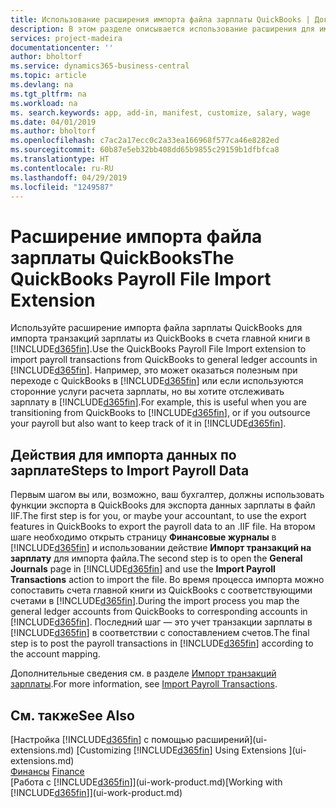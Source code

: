 ```yaml
---
title: Использование расширения импорта файла зарплаты QuickBooks | Документы Майкрософт
description: В этом разделе описывается использование расширения для импорта транзакция по зарплате из Quickbooks.
services: project-madeira
documentationcenter: ''
author: bholtorf
ms.service: dynamics365-business-central
ms.topic: article
ms.devlang: na
ms.tgt_pltfrm: na
ms.workload: na
ms. search.keywords: app, add-in, manifest, customize, salary, wage
ms.date: 04/01/2019
ms.author: bholtorf
ms.openlocfilehash: c7ac2a17ecc0c2a33ea166968f577ca46e8282ed
ms.sourcegitcommit: 60b87e5eb32bb408dd65b9855c29159b1dfbfca8
ms.translationtype: HT
ms.contentlocale: ru-RU
ms.lasthandoff: 04/29/2019
ms.locfileid: "1249587"
---
```

# <a name="the-quickbooks-payroll-file-import-extension"></a><span data-ttu-id="72df6-103">Расширение импорта файла зарплаты QuickBooks</span><span class="sxs-lookup"><span data-stu-id="72df6-103">The QuickBooks Payroll File Import Extension</span></span>
<span data-ttu-id="72df6-104">Используйте расширение импорта файла зарплаты QuickBooks для импорта транзакций зарплаты из QuickBooks в счета главной книги в [!INCLUDE[d365fin](includes/d365fin_md.md)].</span><span class="sxs-lookup"><span data-stu-id="72df6-104">Use the QuickBooks Payroll File Import extension to import payroll transactions from QuickBooks to general ledger accounts in [!INCLUDE[d365fin](includes/d365fin_md.md)].</span></span> <span data-ttu-id="72df6-105">Например, это может оказаться полезным при переходе с QuickBooks в [!INCLUDE[d365fin](includes/d365fin_md.md)] или если используются сторонние услуги расчета зарплаты, но вы хотите отслеживать зарплату в [!INCLUDE[d365fin](includes/d365fin_md.md)].</span><span class="sxs-lookup"><span data-stu-id="72df6-105">For example, this is useful when you are transitioning from QuickBooks to [!INCLUDE[d365fin](includes/d365fin_md.md)], or if you outsource your payroll but also want to keep track of it in [!INCLUDE[d365fin](includes/d365fin_md.md)].</span></span>

## <a name="steps-to-import-payroll-data"></a><span data-ttu-id="72df6-106">Действия для импорта данных по зарплате</span><span class="sxs-lookup"><span data-stu-id="72df6-106">Steps to Import Payroll Data</span></span>
<span data-ttu-id="72df6-107">Первым шагом вы или, возможно, ваш бухгалтер, должны использовать функции экспорта в QuickBooks для экспорта данных зарплаты в файл IIF.</span><span class="sxs-lookup"><span data-stu-id="72df6-107">The first step is for you, or maybe your accountant, to use the export features in QuickBooks to export the payroll data to an .IIF file.</span></span> <span data-ttu-id="72df6-108">На втором шаге необходимо открыть страницу **Финансовые журналы** в [!INCLUDE[d365fin](includes/d365fin_md.md)] и использовании действие **Импорт транзакций на зарплату** для импорта файла.</span><span class="sxs-lookup"><span data-stu-id="72df6-108">The second step is to open the **General Journals** page in [!INCLUDE[d365fin](includes/d365fin_md.md)] and use the **Import Payroll Transactions** action to import the file.</span></span> <span data-ttu-id="72df6-109">Во время процесса импорта можно сопоставить счета главной книги из QuickBooks с соответствующими счетами в [!INCLUDE[d365fin](includes/d365fin_md.md)].</span><span class="sxs-lookup"><span data-stu-id="72df6-109">During the import process you map the general ledger accounts from QuickBooks to corresponding accounts in [!INCLUDE[d365fin](includes/d365fin_md.md)].</span></span> <span data-ttu-id="72df6-110">Последний шаг — это учет транзакции зарплаты в [!INCLUDE[d365fin](includes/d365fin_md.md)] в соответствии с сопоставлением счетов.</span><span class="sxs-lookup"><span data-stu-id="72df6-110">The final step is to post the payroll transactions in [!INCLUDE[d365fin](includes/d365fin_md.md)] according to the account mapping.</span></span> 

<span data-ttu-id="72df6-111">Дополнительные сведения см. в разделе [Импорт транзакций зарплаты](finance-how-import-payroll-transactions.md).</span><span class="sxs-lookup"><span data-stu-id="72df6-111">For more information, see [Import Payroll Transactions](finance-how-import-payroll-transactions.md).</span></span>

## <a name="see-also"></a><span data-ttu-id="72df6-112">См. также</span><span class="sxs-lookup"><span data-stu-id="72df6-112">See Also</span></span>
<span data-ttu-id="72df6-113">[Настройка [!INCLUDE[d365fin](includes/d365fin_md.md)] с помощью расширений](ui-extensions.md)  </span><span class="sxs-lookup"><span data-stu-id="72df6-113">[Customizing [!INCLUDE[d365fin](includes/d365fin_md.md)] Using Extensions ](ui-extensions.md)  </span></span>  
<span data-ttu-id="72df6-114">[Финансы](finance.md)  </span><span class="sxs-lookup"><span data-stu-id="72df6-114">[Finance](finance.md)  </span></span>  
<span data-ttu-id="72df6-115">[Работа с [!INCLUDE[d365fin](includes/d365fin_md.md)]](ui-work-product.md)</span><span class="sxs-lookup"><span data-stu-id="72df6-115">[Working with [!INCLUDE[d365fin](includes/d365fin_md.md)]](ui-work-product.md)</span></span>
